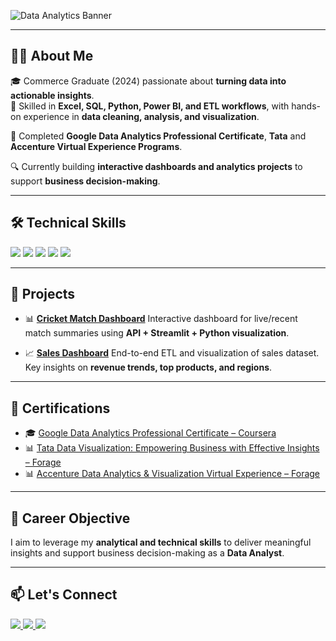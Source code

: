 ![Data Analytics Banner](https://github.com/user-attachments/assets/0547409c-7151-426e-9e17-ec09db06e0ff)

---

## 🧑‍💻 About Me

🎓 Commerce Graduate (2024) passionate about **turning data into actionable insights**.  
💼 Skilled in **Excel, SQL, Python, Power BI, and ETL workflows**, with hands-on experience in **data cleaning, analysis, and visualization**.  

🌟 Completed **Google Data Analytics Professional Certificate**, **Tata** and **Accenture Virtual Experience Programs**.  

🔍 Currently building **interactive dashboards and analytics projects** to support **business decision-making**.

---

## 🛠️ Technical Skills

<p align="left">
  <img src="https://img.shields.io/badge/Python-3776AB?style=for-the-badge&logo=python&logoColor=white"/>
  <img src="https://img.shields.io/badge/SQL-025E8C?style=for-the-badge&logo=mysql&logoColor=white"/>
  <img src="https://img.shields.io/badge/Excel-217346?style=for-the-badge&logo=microsoft-excel&logoColor=white"/>
  <img src="https://img.shields.io/badge/PowerBI-F2C811?style=for-the-badge&logo=powerbi&logoColor=black"/>
  <img src="https://img.shields.io/badge/ETL-FF6F00?style=for-the-badge&logo=apache-airflow&logoColor=white"/>
</p>  

---

## 📂 Projects

* 📊 **[Cricket Match Dashboard](your_project_link)**
  Interactive dashboard for live/recent match summaries using **API + Streamlit + Python visualization**.

* 📈 **[Sales Dashboard](your_project_link)**
  End-to-end ETL and visualization of sales dataset. Key insights on **revenue trends, top products, and regions**.

 


---

## 📜 Certifications

* 🎓 [Google Data Analytics Professional Certificate – Coursera](https://www.coursera.org/professional-certificates/google-data-analytics)
* 📊 [Tata Data Visualization: Empowering Business with Effective Insights – Forage](https://www.theforage.com/virtual-experience-programs/tata-consultancy-services/data-visualization)
* 📊 [Accenture Data Analytics & Visualization Virtual Experience – Forage](https://www.theforage.com/virtual-experience-programs/accenture/data-analytics-virtual-experience)

---



## 🚀 Career Objective

I aim to leverage my **analytical and technical skills** to deliver meaningful insights and support business decision-making as a **Data Analyst**.

---

## 📫 Let's Connect

<p align="left">
  <a href="https://www.linkedin.com/in/ajitkumarsamal/">
    <img src="https://img.shields.io/badge/LinkedIn-blue?style=for-the-badge&logo=linkedin"/>
  </a>
  <a href="ajitkumarofficial79@gmail.com">
    <img src="https://img.shields.io/badge/Email-red?style=for-the-badge&logo=gmail&logoColor=white"/>
  </a>
  <a href="https://github.com/Ajit805-lab">
    <img src="https://img.shields.io/badge/GitHub-black?style=for-the-badge&logo=github"/>
  </a>
</p>  






